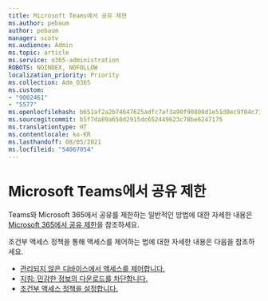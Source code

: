 ```yaml
---
title: Microsoft Teams에서 공유 제한
ms.author: pebaum
author: pebaum
manager: scotv
ms.audience: Admin
ms.topic: article
ms.service: o365-administration
ROBOTS: NOINDEX, NOFOLLOW
localization_priority: Priority
ms.collection: Adm_O365
ms.custom:
- "9002461"
- "5577"
ms.openlocfilehash: b651af2a2b74647625adfc7af3a90f90808d1e51d0ec9f04c73313fd7232c4ac
ms.sourcegitcommit: b5f7da89a650d2915dc652449623c78be6247175
ms.translationtype: HT
ms.contentlocale: ko-KR
ms.lasthandoff: 08/05/2021
ms.locfileid: "54067054"
---
```

# <a name="limit-sharing-in-microsoft-teams"></a>Microsoft Teams에서 공유 제한

Teams와 Microsoft 365에서 공유를 제한하는 일반적인 방법에 대한 자세한 내용은 [Microsoft 365에서 공유 제한](https://docs.microsoft.com/microsoft-365/solutions/microsoft-365-limit-sharing?view=o365-worldwide)을 참조하세요.

조건부 액세스 정책을 통해 액세스를 제어하는 법에 대한 자세한 내용은 다음을 참조하세요.

- [관리되지 않은 디바이스에서 액세스를 제어합니다.](https://docs.microsoft.com/sharepoint/control-access-from-unmanaged-devices)
- [지침: 민감한 정보의 다운로드를 차단합니다.](https://docs.microsoft.com/cloud-app-security/use-case-proxy-block-session-aad)
- [조건부 액세스 정책을 설정합니다.](https://docs.microsoft.com/microsoft-365/business/set-up-conditional-access-policies?view=o365-worldwide)
